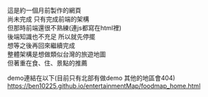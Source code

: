 這是約一個月前製作的網頁\
尚未完成 只有完成前端的架構\
但那時前端還很不熟練(連js都寫在html裡)\
後端知識也不充足 所以就先停擺\
想等之後再回來繼續完成\
整體架構是想做類似台灣的旅遊地圖\
但著重在食、住、景點的推薦

demo連結在以下(目前只有北部有做demo 其他的地區會404)\
https://ben10225.github.io/entertainmentMap/foodmap_home.html
